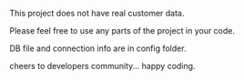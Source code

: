 This project does not have real customer data.

Please feel free to use any parts of the project in your code.

DB file and connection info are in config folder.

cheers to developers community... happy coding. 
